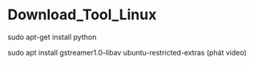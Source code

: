# Download_Tool_Linux


sudo apt-get install python


sudo apt install gstreamer1.0-libav ubuntu-restricted-extras (phát video)




